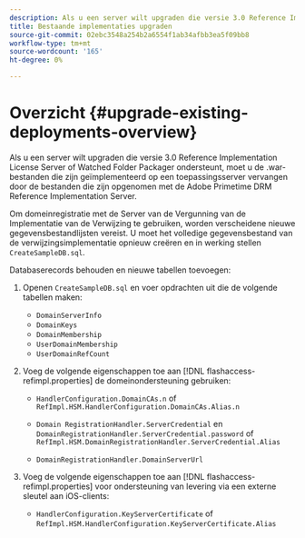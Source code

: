 ```yaml
---
description: Als u een server wilt upgraden die versie 3.0 Reference Implementation License Server of Watched Folder Packager ondersteunt, moet u de .war-bestanden die zijn geïmplementeerd op een toepassingsserver vervangen door de bestanden die zijn opgenomen met de Adobe Primetime DRM Reference Implementation Server.
title: Bestaande implementaties upgraden
source-git-commit: 02ebc3548a254b2a6554f1ab34afbb3ea5f09bb8
workflow-type: tm+mt
source-wordcount: '165'
ht-degree: 0%

---
```


# Overzicht {#upgrade-existing-deployments-overview}

Als u een server wilt upgraden die versie 3.0 Reference Implementation License Server of Watched Folder Packager ondersteunt, moet u de .war-bestanden die zijn geïmplementeerd op een toepassingsserver vervangen door de bestanden die zijn opgenomen met de Adobe Primetime DRM Reference Implementation Server.

Om domeinregistratie met de Server van de Vergunning van de Implementatie van de Verwijzing te gebruiken, worden verscheidene nieuwe gegevensbestandlijsten vereist. U moet het volledige gegevensbestand van de verwijzingsimplementatie opnieuw creëren en in werking stellen `CreateSampleDB.sql`.

Databaserecords behouden en nieuwe tabellen toevoegen:

1. Openen `CreateSampleDB.sql` en voer opdrachten uit die de volgende tabellen maken:

   * `DomainServerInfo`
   * `DomainKeys`
   * `DomainMembership`
   * `UserDomainMembership`
   * `UserDomainRefCount`

1. Voeg de volgende eigenschappen toe aan [!DNL flashaccess-refimpl.properties] de domeinondersteuning gebruiken:

   * `HandlerConfiguration.DomainCAs.n` of `RefImpl.HSM.HandlerConfiguration.DomainCAs.Alias.n`

   * `Domain RegistrationHandler.ServerCredential` en `DomainRegistrationHandler.ServerCredential.password` of `RefImpl.HSM.DomainRegistrationHandler.ServerCredential.Alias`

   * `DomainRegistrationHandler.DomainServerUrl`

1. Voeg de volgende eigenschappen toe aan [!DNL flashaccess-refimpl.properties] voor ondersteuning van levering via een externe sleutel aan iOS-clients:

   * `HandlerConfiguration.KeyServerCertificate` of `RefImpl.HSM.HandlerConfiguration.KeyServerCertificate.Alias`
